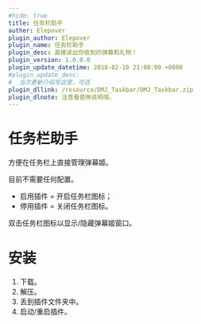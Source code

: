 ```yaml
---
#hide: true
title: 任务栏助手
auther: Elepover
plugin_author: Elepover
plugin_name: 任务栏助手
plugin_desc: 直接读出你收到的弹幕和礼物！
plugin_version: 1.0.0.0
plugin_update_datetime: 2018-02-10 21:00:00 +0800
#plugin_update_desc:
#  当次更新介绍写这里，可选
plugin_dllink: /resource/DMJ_Taskbar/DMJ_Taskbar.zip
plugin_dlnote: 注意看使用说明唷。
---
```


# 任务栏助手

方便在任务栏上直接管理弹幕姬。

目前不需要任何配置。

- 启用插件 = 开启任务栏图标；
- 停用插件 = 关闭任务栏图标。

双击任务栏图标以显示/隐藏弹幕姬窗口。

# 安装

1. 下载。
2. 解压。
3. 丢到插件文件夹中。
4. 启动/重启插件。